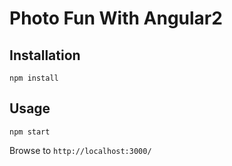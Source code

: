 # Photo Fun With Angular2

## Installation
`npm install`

## Usage

`npm start`

Browse to `http://localhost:3000/`
